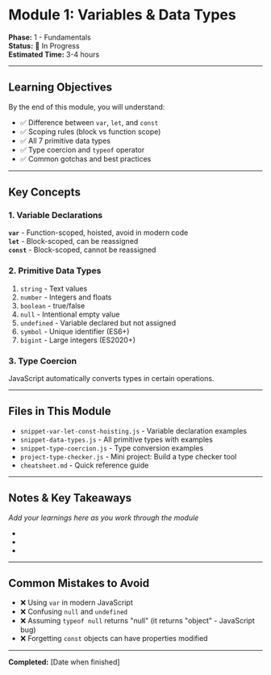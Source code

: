 # Module 1: Variables & Data Types

**Phase:** 1 - Fundamentals  
**Status:** 🔄 In Progress  
**Estimated Time:** 3-4 hours  

---

## Learning Objectives

By the end of this module, you will understand:
- ✅ Difference between `var`, `let`, and `const`
- ✅ Scoping rules (block vs function scope)
- ✅ All 7 primitive data types
- ✅ Type coercion and `typeof` operator
- ✅ Common gotchas and best practices

---

## Key Concepts

### 1. Variable Declarations

**`var`** - Function-scoped, hoisted, avoid in modern code  
**`let`** - Block-scoped, can be reassigned  
**`const`** - Block-scoped, cannot be reassigned  

### 2. Primitive Data Types

1. `string` - Text values
2. `number` - Integers and floats
3. `boolean` - true/false
4. `null` - Intentional empty value
5. `undefined` - Variable declared but not assigned
6. `symbol` - Unique identifier (ES6+)
7. `bigint` - Large integers (ES2020+)

### 3. Type Coercion

JavaScript automatically converts types in certain operations.

---

## Files in This Module

- `snippet-var-let-const-hoisting.js` - Variable declaration examples
- `snippet-data-types.js` - All primitive types with examples
- `snippet-type-coercion.js` - Type conversion examples
- `project-type-checker.js` - Mini project: Build a type checker tool
- `cheatsheet.md` - Quick reference guide

---

## Notes & Key Takeaways

*Add your learnings here as you work through the module*

- 
- 
- 

---

## Common Mistakes to Avoid

- ❌ Using `var` in modern JavaScript
- ❌ Confusing `null` and `undefined`
- ❌ Assuming `typeof null` returns "null" (it returns "object" - JavaScript bug)
- ❌ Forgetting `const` objects can have properties modified

---

**Completed:** [Date when finished]
